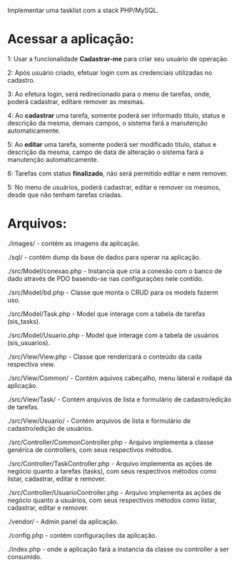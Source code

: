 Implementar uma tasklist com a stack PHP/MySQL.

# Acessar a aplicação:
<p>1: Usar a funcionalidade <b>Cadastrar-me</b> para criar seu usuário de operação.</p>
<p>2: Após usuário criado, efetuar login com as credenciais utilizadas no cadastro.</p>
<p>3: Ao efetura login, será redirecionado para o menu de tarefas, onde, poderá cadastrar, editare remover as mesmas.</p>
<p>4: Ao <b>cadastrar</b> uma tarefa, somente poderá ser informado titulo, status e descrição da mesma, demais campos, o sistema fará a manutenção automaticamente.</p>
<p>5: Ao <b>editar</b> uma tarefa, somente poderá ser modificado titulo, status e descrição da mesma, campo de data de alteração o sistema fará a manutenção automaticamente.</p>
<p>6: Tarefas com status <b>finalizado</b>, não será permitido editar e nem remover.</p>
<p>5: No menu de usuários, poderá cadastrar, editar e remover os mesmos, desde que não tenham tarefas criadas.</p>


# Arquivos:
<p>./images/ - contém as imagens da aplicação.</p>
<p>./sql/ - contém dump da base de dados para operar na aplicação.</p>

<p>./src/Model/conexao.php - Instancia que cria a conexão com o banco de dado através de PDO basendo-se nas configurações nele contido.</p>
<p>./src/Model/bd.php - Classe que monta o CRUD para os models fazerm uso.</p>
<p>./src/Model/Task.php - Model que interage com a tabela de tarefas (sis_tasks).</p>
<p>./src/Model/Usuario.php - Model que interage com a tabela de usuários (sis_usuarios).</p>

<p>./src/View/View.php - Classe que renderizará o conteúdo da cada respectiva view.</p>
<p>./src/View/Common/ - Contém aquivos cabeçalho, menu lateral e rodapé da aplicação.</p>
<p>./src/View/Task/ - Contém arquivos de lista e formulário de cadastro/edição de tarefas.</p>
<p>./src/View/Usuario/ - Contém arquivos de lista e formulário de cadastro/edição de usuários.</p>

<p>./src/Controller/CommonController.php - Arquivo implementa a classe genérica de controllers, com seus respectivos métodos.</p>
<p>./src/Controller/TaskController.php - Arquivo implementa as ações de negócio quanto a tarefas (tasks), com seus respectivos métodos como listar, cadastrar, editar e remover.</p>
<p>./src/Controller/UsuarioController.php - Arquivo implementa as ações de negócio quanto a usuários, com seus respectivos métodos como listar, cadastrar, editar e remover.</p>

<p>./vendor/ - Admin panel da aplicação.</p>
<p>./config.php - contém configurações da aplicação.</p>
<p>./index.php - onde a aplicação fará a instancia da classe ou controller a ser consumido.</p>

